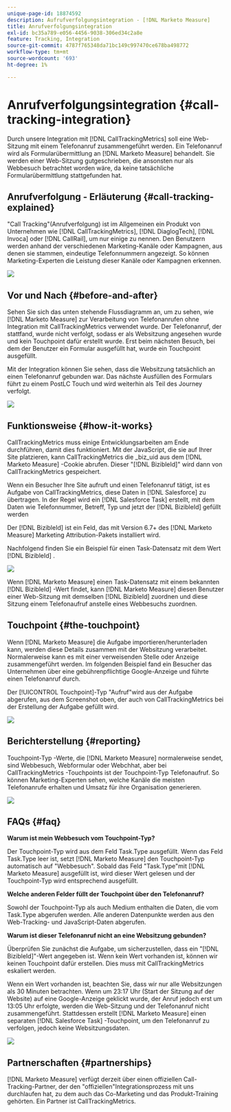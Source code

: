 ```yaml
---
unique-page-id: 18874592
description: Aufrufverfolgungsintegration - [!DNL Marketo Measure]
title: Anrufverfolgungsintegration
exl-id: bc35a789-e056-4456-9038-306ed34c2a8e
feature: Tracking, Integration
source-git-commit: 4787f765348da71bc149c997470ce678ba498772
workflow-type: tm+mt
source-wordcount: '693'
ht-degree: 1%

---
```


# Anrufverfolgungsintegration {#call-tracking-integration}

Durch unsere Integration mit [!DNL CallTrackingMetrics] soll eine Web-Sitzung mit einem Telefonanruf zusammengeführt werden. Ein Telefonanruf wird als Formularübermittlung an [!DNL Marketo Measure] behandelt. Sie werden einer Web-Sitzung gutgeschrieben, die ansonsten nur als Webbesuch betrachtet worden wäre, da keine tatsächliche Formularübermittlung stattgefunden hat.

## Anrufverfolgung - Erläuterung {#call-tracking-explained}

&quot;Call Tracking&quot;(Anrufverfolgung) ist im Allgemeinen ein Produkt von Unternehmen wie [!DNL CallTrackingMetrics], [!DNL DiaglogTech], [!DNL Invoca] oder [!DNL CallRail], um nur einige zu nennen. Den Benutzern werden anhand der verschiedenen Marketing-Kanäle oder Kampagnen, aus denen sie stammen, eindeutige Telefonnummern angezeigt. So können Marketing-Experten die Leistung dieser Kanäle oder Kampagnen erkennen.

![](assets/1.png)

## Vor und Nach {#before-and-after}

Sehen Sie sich das unten stehende Flussdiagramm an, um zu sehen, wie [!DNL Marketo Measure] zur Verarbeitung von Telefonanrufen ohne Integration mit CallTrackingMetrics verwendet wurde. Der Telefonanruf, der stattfand, wurde nicht verfolgt, sodass er als Websitzung angesehen wurde und kein Touchpoint dafür erstellt wurde. Erst beim nächsten Besuch, bei dem der Benutzer ein Formular ausgefüllt hat, wurde ein Touchpoint ausgefüllt.

Mit der Integration können Sie sehen, dass die Websitzung tatsächlich an einen Telefonanruf gebunden war. Das nächste Ausfüllen des Formulars führt zu einem PostLC Touch und wird weiterhin als Teil des Journey verfolgt.

![](assets/2.png)

## Funktionsweise {#how-it-works}

CallTrackingMetrics muss einige Entwicklungsarbeiten am Ende durchführen, damit dies funktioniert. Mit der JavaScript, die sie auf Ihrer Site platzieren, kann CallTrackingMetrics die _biz_uid aus dem [!DNL Marketo Measure] -Cookie abrufen. Dieser &quot;[!DNL BizibleId]&quot; wird dann von CallTrackingMetrics gespeichert.

Wenn ein Besucher Ihre Site aufruft und einen Telefonanruf tätigt, ist es Aufgabe von CallTrackingMetrics, diese Daten in [!DNL Salesforce] zu übertragen.  In der Regel wird ein [!DNL Salesforce Task] erstellt, mit dem Daten wie Telefonnummer, Betreff, Typ und jetzt der [!DNL BizibleId] gefüllt werden

Der [!DNL BizibleId] ist ein Feld, das mit Version 6.7+ des [!DNL Marketo Measure] Marketing Attribution-Pakets installiert wird.

Nachfolgend finden Sie ein Beispiel für einen Task-Datensatz mit dem Wert [!DNL BizibleId] .

![](assets/3.png)

Wenn [!DNL Marketo Measure] einen Task-Datensatz mit einem bekannten [!DNL BizibleId] -Wert findet, kann [!DNL Marketo Measure] diesen Benutzer einer Web-Sitzung mit demselben [!DNL BizibleId] zuordnen und diese Sitzung einem Telefonaufruf anstelle eines Webbesuchs zuordnen.

## Touchpoint {#the-touchpoint}

Wenn [!DNL Marketo Measure] die Aufgabe importieren/herunterladen kann, werden diese Details zusammen mit der Websitzung verarbeitet. Normalerweise kann es mit einer verweisenden Stelle oder Anzeige zusammengeführt werden. Im folgenden Beispiel fand ein Besucher das Unternehmen über eine gebührenpflichtige Google-Anzeige und führte einen Telefonanruf durch.

Der [!UICONTROL Touchpoint]-Typ &quot;Aufruf&quot;wird aus der Aufgabe abgerufen, aus dem Screenshot oben, der auch von CallTrackingMetrics bei der Erstellung der Aufgabe gefüllt wird.

![](assets/4.png)

## Berichterstellung {#reporting}

Touchpoint-Typ -Werte, die [!DNL Marketo Measure] normalerweise sendet, sind Webbesuch, Webformular oder Webchhat, aber bei CallTrackingMetrics -Touchpoints ist der Touchpoint-Typ Telefonaufruf. So können Marketing-Experten sehen, welche Kanäle die meisten Telefonanrufe erhalten und Umsatz für ihre Organisation generieren.

![](assets/5.png)

## FAQs {#faq}

**Warum ist mein Webbesuch vom Touchpoint-Typ?**

Der Touchpoint-Typ wird aus dem Feld Task.Type ausgefüllt. Wenn das Feld Task.Type leer ist, setzt [!DNL Marketo Measure] den Touchpoint-Typ automatisch auf &quot;Webbesuch&quot;. Sobald das Feld &quot;Task.Type&quot;mit [!DNL Marketo Measure] ausgefüllt ist, wird dieser Wert gelesen und der Touchpoint-Typ wird entsprechend ausgefüllt.

**Welche anderen Felder füllt der Touchpoint über den Telefonanruf?**

Sowohl der Touchpoint-Typ als auch Medium enthalten die Daten, die vom Task.Type abgerufen werden. Alle anderen Datenpunkte werden aus den Web-Tracking- und JavaScript-Daten abgerufen.

**Warum ist dieser Telefonanruf nicht an eine Websitzung gebunden?**

Überprüfen Sie zunächst die Aufgabe, um sicherzustellen, dass ein &quot;[!DNL BizibleId]&quot;-Wert angegeben ist. Wenn kein Wert vorhanden ist, können wir keinen Touchpoint dafür erstellen. Dies muss mit CallTrackingMetrics eskaliert werden.

Wenn ein Wert vorhanden ist, beachten Sie, dass wir nur alle Websitzungen als 30 Minuten betrachten. Wenn um 23:17 Uhr (Start der Sitzung auf der Website) auf eine Google-Anzeige geklickt wurde, der Anruf jedoch erst um 13:05 Uhr erfolgte, werden die Web-Sitzung und der Telefonanruf nicht zusammengeführt. Stattdessen erstellt [!DNL Marketo Measure] einen separaten [!DNL Salesforce Task] -Touchpoint, um den Telefonanruf zu verfolgen, jedoch keine Websitzungsdaten.

![](assets/6.png)

## Partnerschaften {#partnerships}

[!DNL Marketo Measure] verfügt derzeit über einen offiziellen Call-Tracking-Partner, der den &quot;offiziellen&quot;Integrationsprozess mit uns durchlaufen hat, zu dem auch das Co-Marketing und das Produkt-Training gehörten. Ein Partner ist CallTrackingMetrics.
